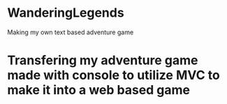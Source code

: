 # WanderingLegends
Making my own text based adventure game

# Transfering my adventure game made with console to utilize MVC to make it into a web based game
